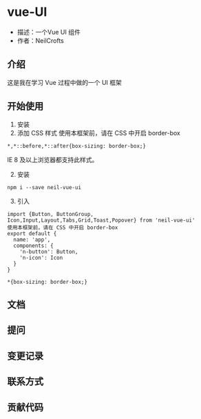 # vue-UI
- 描述：一个Vue UI 组件
- 作者：NeilCrofts
## 介绍

这是我在学习 Vue 过程中做的一个 UI 框架

## 开始使用

1. 安装
2. 添加 CSS 样式
  使用本框架前，请在 CSS 中开启 border-box

  ```
  *,*::before,*::after{box-sizing: border-box;}
  ```
  IE 8 及以上浏览器都支持此样式。


2. 安装
  ```
  npm i --save neil-vue-ui
  ```
3. 引入
  ```
import {Button, ButtonGroup, Icon,Input,Layout,Tabs,Grid,Toast,Popover} from 'neil-vue-ui'
使用本框架前，请在 CSS 中开启 border-box
  export default {
    name: 'app',
    components: {
      'n-button': Button,
      'n-icon': Icon
    }
  }
  ```

```
*{box-sizing: border-box;}
```

## 文档

## 提问
## 变更记录
## 联系方式
## 贡献代码